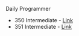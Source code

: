 Daily Programmer
<ul>
  <li>350 Intermediate - <a href="https://www.reddit.com/r/dailyprogrammer/comments/7vx85p/20180207_challenge_350_intermediate_balancing_my/">Link</a></li>
  <li>351 Intermediate - <a href="https://www.reddit.com/r/dailyprogrammer/comments/7vx85p/20180207_challenge_350_intermediate_balancing_my/">Link</a></li>
</ul>
